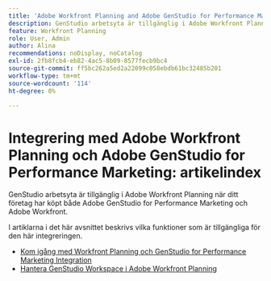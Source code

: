 ```yaml
---
title: 'Adobe Workfront Planning and Adobe GenStudio for Performance Marketing Integration: Artikelindex'
description: GenStudio arbetsyta är tillgänglig i Adobe Workfront Planning när ditt företag har köpt både Adobe GenStudio for Performance Marketing och Adobe Workfront. I artiklarna i det här avsnittet beskrivs vilka funktioner som är tillgängliga för den här integreringen.
feature: Workfront Planning
role: User, Admin
author: Alina
recommendations: noDisplay, noCatalog
exl-id: 2fb8fcb4-eb82-4ac5-8b09-8577fecb9bc4
source-git-commit: ff5bc262a5ed2a22099c058ebdb61bc32485b201
workflow-type: tm+mt
source-wordcount: '114'
ht-degree: 0%

---
```


<!--
Better metadata when published:
---
title: "Adobe Workfront Planning and Adobe GenStudio for Performance Marketing Integration: Article Index"
description: The GenStudio for Performance Marketing workspace is available in Adobe Workfront Planning when your company has purchased both products. The articles in this list describe the functionality available for this integration. 
feature: Workfront Planning
role: User, Admin
author: Alina
recommendations: noDisplay, noCatalog
---
-->

# Integrering med Adobe Workfront Planning och Adobe GenStudio for Performance Marketing: artikelindex

GenStudio arbetsyta är tillgänglig i Adobe Workfront Planning när ditt företag har köpt både Adobe GenStudio for Performance Marketing och Adobe Workfront.

I artiklarna i det här avsnittet beskrivs vilka funktioner som är tillgängliga för den här integreringen.

* [Kom igång med Workfront Planning och GenStudio for Performance Marketing Integration](/help/quicksilver/planning/planning-and-genstudio-integration/get-started-with-workfront-planning-and-genstudio-integration.md)
* [Hantera GenStudio Workspace i Adobe Workfront Planning](/help/quicksilver/planning/planning-and-genstudio-integration/manage-gen-studio-workspace-in-planning.md)
  <!--* [Promote Adobe Workfront Planning workspace to GenStudio](/help/quicksilver/planning/planning-and-genstudio-integration/promote-planning-workspace-to-genstudio.md)-->
